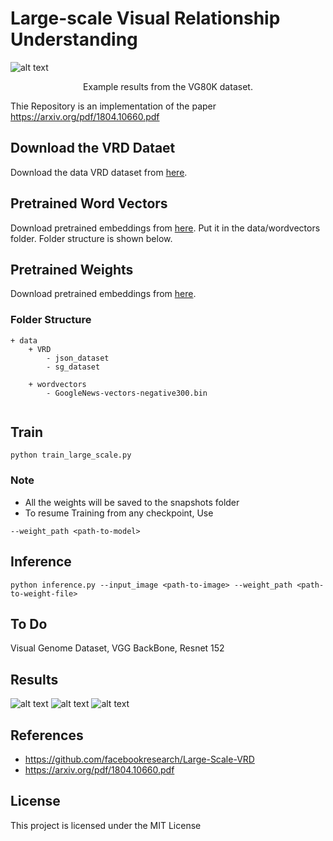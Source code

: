 # Large-scale Visual Relationship Understanding

![alt text](https://github.com/pranoyr/lvrd/blob/master/results/Examples.PNG)
<p align="center">Example results from the VG80K dataset.</p>

Thie Repository is an implementation of the paper https://arxiv.org/pdf/1804.10660.pdf

## Download the VRD Dataet
Download the data VRD dataset from [here](https://cs.stanford.edu/people/ranjaykrishna/vrd/).


## Pretrained Word Vectors
Download pretrained embeddings from [here](https://drive.google.com/file/d/0B7XkCwpI5KDYNlNUTTlSS21pQmM/edit).
Put it in the data/wordvectors folder. Folder structure is shown below.
    
## Pretrained Weights
Download pretrained embeddings from [here](https://drive.google.com/file/d/0B7XkCwpI5KDYNlNUTTlSS21pQmM/edit).
    

### Folder Structure
```
+ data 
    + VRD
        - json_dataset
        - sg_dataset
        
    + wordvectors  
        - GoogleNews-vectors-negative300.bin  
           
```

## Train
```
python train_large_scale.py
```

### Note 
* All the weights will be saved to the snapshots folder 
* To resume Training from any checkpoint, Use
```
--weight_path <path-to-model> 
```

## Inference
```
python inference.py --input_image <path-to-image> --weight_path <path-to-weight-file>
```

## To Do
Visual Genome Dataset, VGG BackBone, Resnet 152

## Results
![alt text](https://github.com/pranoyr/large-scale-visual-relationship-understanding/blob/master/results/result.jpg)
![alt text](https://github.com/pranoyr/large-scale-visual-relationship-understanding/blob/master/results/result1.jpg)
![alt text](https://github.com/pranoyr/large-scale-visual-relationship-understanding/blob/master/results/result2.jpg)



## References
* https://github.com/facebookresearch/Large-Scale-VRD
* https://arxiv.org/pdf/1804.10660.pdf

## License
This project is licensed under the MIT License 